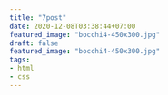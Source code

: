 ```yaml
---
title: "7post"
date: 2020-12-08T03:38:44+07:00
featured_image: "bocchi4-450x300.jpg"
draft: false
featured_image: "bocchi4-450x300.jpg"
tags: 
- html
- css
---
```


